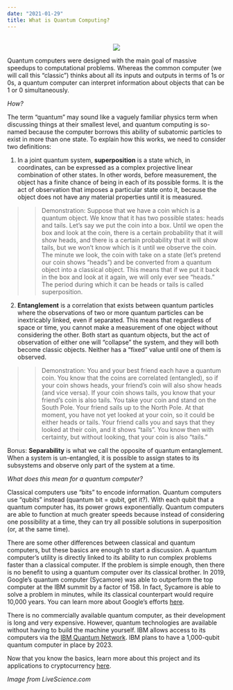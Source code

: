 ```yaml
---
date: "2021-01-29"
title: What is Quantum Computing?
---
```

<center>
</br>
<img src="https://cdn.mos.cms.futurecdn.net/24zeyUXRA7ckkf8bj2SMcc.jpg">
</center>

Quantum computers were designed with the main goal of massive speedups to computational problems. Whereas the common computer (we will call this “classic”) thinks about all its inputs and outputs in terms of 1s or 0s, a quantum computer can interpret information about objects that can be 1 or 0 simultaneously. 

*How?*

The term “quantum” may sound like a vaguely familiar physics term when discussing things at their smallest level, and quantum computing is so-named because the computer borrows this ability of subatomic particles to exist in more than one state. To explain how this works, we need to consider two definitions: 

1)	In a joint quantum system, **superposition** is a state which, in coordinates, can be expressed as a complex projective linear combination of other states. In other words, before measurement, the object has a finite chance of being in each of its possible forms. It is the act of observation that imposes a particular state onto it, because the object does not have any material properties until it is measured.

>> Demonstration: Suppose that we have a coin which is a quantum object. We know that it has two possible states: heads and tails. Let’s say we put the coin into a box. Until we open the box and look at the coin, there is a certain probability that it will show heads, and there is a certain probability that it will show tails, but we won’t know which is it until we observe the coin. The minute we look, the coin with take on a state (let’s pretend our coin shows “heads”) and be converted from a quantum object into a classical object. This means that if we put it back in the box and look at it again, we will only ever see “heads.” The period during which it can be heads or tails is called superposition.

2)	**Entanglement** is a correlation that exists between quantum particles where the observations of two or more quantum particles can be inextricably linked, even if separated. This means that regardless of space or time, you cannot make a measurement of one object without considering the other. Both start as quantum objects, but the act of observation of either one will “collapse” the system, and they will both become classic objects. Neither has a “fixed” value until one of them is observed.
>> Demonstration: You and your best friend each have a quantum coin. You know that the coins are correlated (entangled), so if your coin shows heads, your friend’s coin will also show heads (and vice versa). If your coin shows tails, you know that your friend’s coin is also tails. You take your coin and stand on the South Pole. Your friend sails up to the North Pole. At that moment, you have not yet looked at your coin, so it could be either heads or tails. Your friend calls you and says that they looked at their coin, and it shows “tails”. You know then with certainty, but without looking, that your coin is also “tails.”

Bonus: **Separability** is what we call the opposite of quantum entanglement. When a system is un-entangled, it is possible to assign states to its subsystems and observe only part of the system at a time.

*What does this mean for a quantum computer?*

Classical computers use “bits” to encode information. Quantum computers use “qubits” instead (quantum bit = qubit, get it?). With each qubit that a quantum computer has, its power grows exponentially. Quantum computers are able to function at much greater speeds because instead of considering one possibility at a time, they can try all possible solutions in superposition (or, at the same time).

There are some other differences between classical and quantum computers, but these basics are enough to start a discussion.  A quantum computer’s utility is directly linked to its ability to run complex problems faster than a classical computer. If the problem is simple enough, then there is no benefit to using a quantum computer over its classical brother. In 2019, Google’s quantum computer (Sycamore) was able to outperform the top computer at the IBM summit by a factor of 158. In fact, Sycamore is able to solve a problem in minutes, while its classical counterpart would require 10,000 years. You can learn more about Google’s efforts [here](https://www.nature.com/articles/d41586-019-03213-z).

There is no commercially available quantum computer, as their development is long and very expensive. However, quantum technologies are available without having to build the machine yourself. IBM allows access to its computers via the [IBM Quantum Network](https://quantum-computing.ibm.com/). IBM plans to have a 1,000-qubit quantum computer in place by 2023.

Now that you know the basics, learn more about this project and its applications to cryptocurrency [here](https://wucrypto-project.netlify.app/).

*Image from LiveScience.com*
